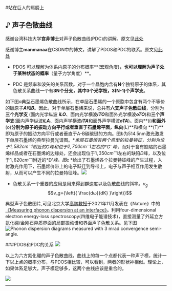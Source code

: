 #站在巨人的肩膀上


## ♪ 声子色散曲线

感谢台湾科技大学**宫非博士**对声子色散曲线(PDC)的讲解。原文见[此处](https://zhuanlan.zhihu.com/p/20129644)

感谢博主**manmanaa**在CSDN中的博文，讲解了PDOS和PDC的联系。原文见[此处](https://blog.csdn.net/manmanaa/article/details/115001233)

- PDOS 可以理解为体系内原子的分布概率**(宏观角度)**，也可以理解为声子处于某种状态的概率**（量子力学角度）**。

- PDC 是频率和波矢的关系函数。对于一个晶胞内含有**N**个独特原子的体系，其色散关系曲线一个有**3N个分支，其中3个光学枝，3(N-1)个声学支**。

如下图*a*典型石墨烯色散曲线所示，在单层石墨烯的一个原胞中包含有两个不等价的碳原子***A***和***B***。因此，对于单层石墨烯来说，总共有**六支声子色散曲线**，分别为**三个光学支** (面内光学纵波 ***iLO***、面内光学横波***iTO***和面外光学横波***oTO***)和**三个声学支**(面内声学纵波***iLA***、面内声学横波***iTA***和面外声学横波***oTA***)。面内**(i)**和面外**(o)**分别为原子的振动方向平行或者垂直于石墨烯平面，纵向**(L)**和横向 **(T)**即为原子的振动方向平行或者垂直于A-B碳碳键的方向。图*b*为514.5nm激光激发下单层石墨烯的典型拉曼光谱图。**单层石墨烯有两个典型的拉曼特征，分别为位于$1,582cm^-1$附近的*G*峰和位于$2,700cm^-1$左右的*G' *峰**，而对于含有缺陷的石墨烯样品或者在石墨烯的边缘处，还会出现位于$1,350cm^-1$左右的缺陷*D*峰，以及位于$1,620cm^-1$附近的*D'*峰。图*c *给出了石墨烯各个拉曼特征峰的产生过程，入射激光作用下，石墨烯价带上的电子跃迁到导带上，电子与声子相互作用发生散射，从而可以产生不同的拉曼特征峰。![](https://pic1.zhimg.com/64679f0bcd42556e8b04a84e211daccb_1440w.jpg?source=172ae18b)


- 色散关系一个重要的应用是用来得到群速度以及色散曲线的斜率。$v_g%$$$v_g={\left({ \frac{dω}{dK} }\right)}$$

典型声子色散图片,可见北京大学[高鹏教授](https://scholar.google.co.uk/citations?hl=en&user=JQLol_0AAAAJ)于2021年11月发表在《Nature》中的[《Measuring phonon dispersion at an interface》](https://www.nature.com/articles/s41586-021-03971-9)。利用four-dimensional electron energy-loss spectroscopy(四维电子能谱技术)，直接测量了外延立方氮化硼/金刚石异质界面的局部振动谱和界面声子色散关系。见下图![Phonon dispersion diagrams measured with 3 mrad convergence semi-angle.](https://media.springernature.com/full/springer-static/esm/art%3A10.1038%2Fs41586-021-03971-9/MediaObjects/41586_2021_3971_Fig8_ESM.jpg?as=webp)

###PDOS和PDC的关系
![](https://img-blog.csdnimg.cn/img_convert/2714b26d4600cb229f13a7674e91cc83.png#pic_center)

以上为六方氮化硼的声子色散曲线，曲线上的每一个点都代表一种声子模，统计一下以上点的概率分布，与PDOS相比较，可以看到，两者的形状神相似。理论上，如果体系足够大，声子模足够多，这两个曲线应该是重合的。

![](https://img-blog.csdnimg.cn/img_convert/7bbcf6f36d6f1def1c7bee84f1bed7d2.png#pic_center)




---
<script type="text/javascript" async
  src="https://cdnjs.cloudflare.com/ajax/libs/mathjax/2.7.7/MathJax.js?config=TeX-MML-AM_CHTML">
</script>
<script type="text/x-mathjax-config">
MathJax.Hub.Config({
  tex2jax: {inlineMath: [['$','$'], ['\\(','\\)']]}
});
</script>